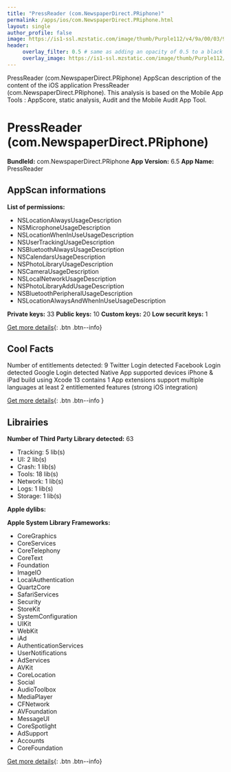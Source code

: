 ```yaml
---
title: "PressReader (com.NewspaperDirect.PRiphone)"
permalink: /apps/ios/com.NewspaperDirect.PRiphone.html
layout: single
author_profile: false
image: https://is1-ssl.mzstatic.com/image/thumb/Purple112/v4/9a/00/03/9a000340-2485-ee86-a179-2bfd46d81d6e/AppIcon-1x_U007emarketing-0-7-0-85-220.png/512x512bb.jpg
header: 
     overlay_filter: 0.5 # same as adding an opacity of 0.5 to a black background
     overlay_image: https://is1-ssl.mzstatic.com/image/thumb/Purple112/v4/9a/00/03/9a000340-2485-ee86-a179-2bfd46d81d6e/AppIcon-1x_U007emarketing-0-7-0-85-220.png/512x512bb.jpg
---
```

PressReader (com.NewspaperDirect.PRiphone) AppScan description of the content of the iOS application PressReader (com.NewspaperDirect.PRiphone). This analysis is based on the Mobile App Tools : AppScore, static analysis, Audit and the Mobile Audit App Tool.

# PressReader (com.NewspaperDirect.PRiphone)

**BundleId:** com.NewspaperDirect.PRiphone
**App Version:** 6.5
**App Name:** PressReader


## AppScan informations 

**List of permissions:** 
- NSLocationAlwaysUsageDescription
- NSMicrophoneUsageDescription
- NSLocationWhenInUseUsageDescription
- NSUserTrackingUsageDescription
- NSBluetoothAlwaysUsageDescription
- NSCalendarsUsageDescription
- NSPhotoLibraryUsageDescription
- NSCameraUsageDescription
- NSLocalNetworkUsageDescription
- NSPhotoLibraryAddUsageDescription
- NSBluetoothPeripheralUsageDescription
- NSLocationAlwaysAndWhenInUseUsageDescription
  
  
**Private keys:** 33
**Public keys:** 10
**Custom keys:** 20
**Low securit keys:** 1
  
[Get more details](/pricing.html){: .btn .btn--info}

## Cool Facts

Number of entitlements detected: 9
Twitter Login detected
Facebook Login detected
Google Login detected
Native App
supported devices iPhone & iPad
build using Xcode 13
contains 1 App extensions
support multiple languages
at least 2 entitlemented features (strong iOS integration)
  
[Get more details](/pricing.html){: .btn .btn--info }

## Librairies 
**Number of Third Party Library detected:** 63
- Tracking: 5 lib(s)
- UI: 2 lib(s)
- Crash: 1 lib(s)
- Tools: 18 lib(s)
- Network: 1 lib(s)
- Logs: 1 lib(s)
- Storage: 1 lib(s)


**Apple dylibs:**


**Apple System Library Frameworks:**
- CoreGraphics
- CoreServices
- CoreTelephony
- CoreText
- Foundation
- ImageIO
- LocalAuthentication
- QuartzCore
- SafariServices
- Security
- StoreKit
- SystemConfiguration
- UIKit
- WebKit
- iAd
- AuthenticationServices
- UserNotifications
- AdServices
- AVKit
- CoreLocation
- Social
- AudioToolbox
- MediaPlayer
- CFNetwork
- AVFoundation
- MessageUI
- CoreSpotlight
- AdSupport
- Accounts
- CoreFoundation


  
[Get more details](/pricing.html){: .btn .btn--info}

